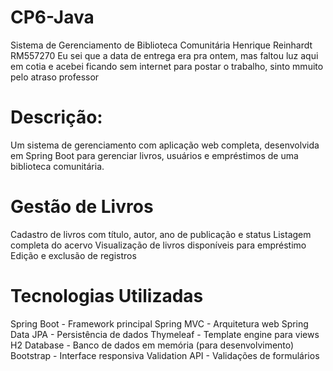 # CP6-Java
Sistema de Gerenciamento de Biblioteca Comunitária
Henrique Reinhardt RM557270
Eu sei que a data de entrega era pra ontem, mas faltou luz aqui em cotia e acebei ficando sem internet para postar o trabalho, sinto mmuito pelo atraso professor

# Descrição:
Um sistema de gerenciamento com aplicação web completa, desenvolvida em Spring Boot para gerenciar livros, usuários e empréstimos de uma biblioteca comunitária.

# Gestão de Livros
Cadastro de livros com título, autor, ano de publicação e status
Listagem completa do acervo
Visualização de livros disponíveis para empréstimo
Edição e exclusão de registros

# Tecnologias Utilizadas
Spring Boot - Framework principal
Spring MVC - Arquitetura web
Spring Data JPA - Persistência de dados
Thymeleaf - Template engine para views
H2 Database - Banco de dados em memória (para desenvolvimento)
Bootstrap - Interface responsiva
Validation API - Validações de formulários
